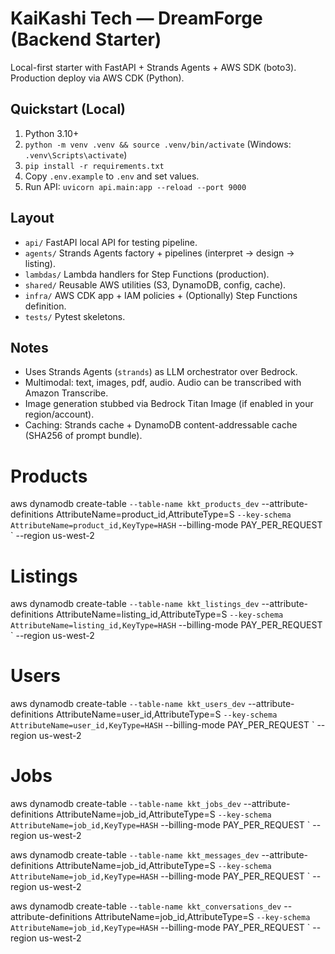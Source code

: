 # KaiKashi Tech — DreamForge (Backend Starter)
Local-first starter with FastAPI + Strands Agents + AWS SDK (boto3). Production deploy via AWS CDK (Python).

## Quickstart (Local)
1) Python 3.10+
2) `python -m venv .venv && source .venv/bin/activate` (Windows: `.venv\Scripts\activate`)
3) `pip install -r requirements.txt`
4) Copy `.env.example` to `.env` and set values.
5) Run API: `uvicorn api.main:app --reload --port 9000`

## Layout
- `api/` FastAPI local API for testing pipeline.
- `agents/` Strands Agents factory + pipelines (interpret → design → listing).
- `lambdas/` Lambda handlers for Step Functions (production).
- `shared/` Reusable AWS utilities (S3, DynamoDB, config, cache).
- `infra/` AWS CDK app + IAM policies + (Optionally) Step Functions definition.
- `tests/` Pytest skeletons.

## Notes
- Uses Strands Agents (`strands`) as LLM orchestrator over Bedrock.
- Multimodal: text, images, pdf, audio. Audio can be transcribed with Amazon Transcribe.
- Image generation stubbed via Bedrock Titan Image (if enabled in your region/account).
- Caching: Strands cache + DynamoDB content-addressable cache (SHA256 of prompt bundle).

# Products
aws dynamodb create-table `
  --table-name kkt_products_dev `
  --attribute-definitions AttributeName=product_id,AttributeType=S `
  --key-schema AttributeName=product_id,KeyType=HASH `
  --billing-mode PAY_PER_REQUEST `
  --region us-west-2

# Listings
aws dynamodb create-table `
  --table-name kkt_listings_dev `
  --attribute-definitions AttributeName=listing_id,AttributeType=S `
  --key-schema AttributeName=listing_id,KeyType=HASH `
  --billing-mode PAY_PER_REQUEST `
  --region us-west-2

# Users
aws dynamodb create-table `
  --table-name kkt_users_dev `
  --attribute-definitions AttributeName=user_id,AttributeType=S `
  --key-schema AttributeName=user_id,KeyType=HASH `
  --billing-mode PAY_PER_REQUEST `
  --region us-west-2

# Jobs
aws dynamodb create-table `
  --table-name kkt_jobs_dev `
  --attribute-definitions AttributeName=job_id,AttributeType=S `
  --key-schema AttributeName=job_id,KeyType=HASH `
  --billing-mode PAY_PER_REQUEST `
  --region us-west-2

aws dynamodb create-table `
  --table-name kkt_messages_dev `
  --attribute-definitions AttributeName=job_id,AttributeType=S `
  --key-schema AttributeName=job_id,KeyType=HASH `
  --billing-mode PAY_PER_REQUEST `
  --region us-west-2

  aws dynamodb create-table `
  --table-name kkt_conversations_dev `
  --attribute-definitions AttributeName=job_id,AttributeType=S `
  --key-schema AttributeName=job_id,KeyType=HASH `
  --billing-mode PAY_PER_REQUEST `
  --region us-west-2



